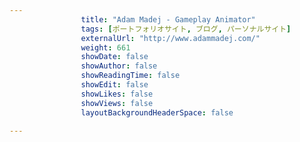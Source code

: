 ---
                title: "Adam Madej - Gameplay Animator"
                tags: [ポートフォリオサイト, ブログ, パーソナルサイト]
                externalUrl: "http://www.adammadej.com/"
                weight: 661
                showDate: false
                showAuthor: false
                showReadingTime: false
                showEdit: false
                showLikes: false
                showViews: false
                layoutBackgroundHeaderSpace: false
                ---

